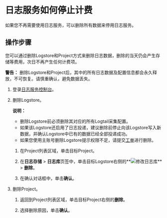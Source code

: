 # 日志服务如何停止计费

如果您不再需要使用日志服务，可以删除所有数据来停用日志服务。

## 操作步骤

您可以通过删除Logstore和Project方式来删除日志数据，删除的当天仍会产生存储等费用，次日不再产生任何计费项。

**警告：** 删除Logstore和Project后，其中的所有日志数据及配置信息都会永久释放，不可恢复。请慎重确认，避免数据丢失。

1.  登录[日志服务控制台](https://sls.console.aliyun.com)。

2.  删除Logstore。

    **说明：**

    -   删除Logstore前必须删除其对应的所有Logtail采集配置。
    -   如果该Logstore还启用了日志投递，建议删除前停止向该Logstore写入新数据，并确认Logstore中已有的数据已经全部投递成功。
    -   如果您使用主账号删除Logstore提示权限不足，请提交[工单](https://workorder-intl.console.aliyun.com/console.htm)进行删除。
    1.  在Project列表区域，单击目标Project。

    2.  在**日志存储** \> **日志库**页签中，单击目标Logstore右侧的**![修改日志库](https://static-aliyun-doc.oss-cn-hangzhou.aliyuncs.com/assets/img/zh-CN/0478559951/p52318.png)** \> **删除**。

    3.  在确认对话框中，单击**确认**。

3.  删除Project。

    1.  返回到Project列表区域，单击目标Project右侧的**删除**。

    2.  选择删除原因，单击**确认**。


